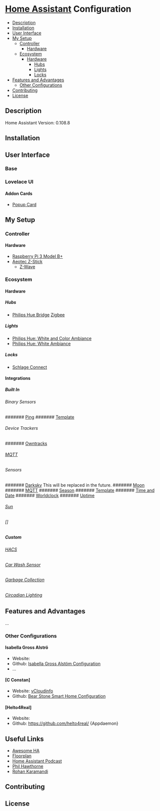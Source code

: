 # [Home Assistant](https://home-assistant.io/) Configuration

- [Description](#description)
- [Installation](#installation)
- [User Interface](#user-interface)
- [My Setup](#my-setup)
  - [Controller](#controller)
    - [Hardware](#hardware)
  - [Ecosystem](#ecosystem)
    - [Hardware](#hardware)
      - [Hubs](#hubs)
      - [Lights](#lights)
      - [Locks](#locks)
- [Features and Advantages](#features-and-advantages)
  - [Other Configurations](#other-configurations)
- [Contributing](#contributing)
- [License](#license)

## Description
Home Assistant Version: 0.108.8

## Installation

## User Interface
### Base
### Lovelace UI
#### Addon Cards
- [Popup Card](https://github.com/thomasloven/lovelace-popup-card)

## My Setup
### Controller
#### Hardware
- [Raspberry Pi 3 Model B+](https://www.raspberrypi.org/products/raspberry-pi-3-model-b-plus/)
- [Aeotec Z-Stick](https://aeotec.com/z-wave-usb-stick)
  - [Z-Wave](https://z-wave.com)

### Ecosystem
#### Hardware
##### Hubs
- [Philips Hue Bridge](https://www2.meethue.com/en-us/p/hue-bridge/046677458478)
  [Zigbee](https://www.zigbee.org)
##### Lights
- [Philips Hue: White and Color Ambiance](https://www2.meethue.com/en-us/p/hue-white-and-color-ambiance-single-bulb-e26/046677530211)
- [Philips Hue: White Ambiance](https://www2.meethue.com/en-us/p/hue-white-ambiance-dual-pack-e26/046677530303)
##### Locks
- [Schlage Connect](https://www.schlage.com/en/home/smart-locks/connect.html)

#### Integrations
##### Built In
###### Binary Sensors
####### [Ping](https://home-assistant.io/)
####### [Template](https://home-assistant.io/)
###### Device Trackers
####### [Owntracks](https://home-assistant.io/)
###### [MQTT](https://home-assistant.io)
###### Sensors
####### [Darksky](https://home-assistant.io/) This will be replaced in the future.
####### [Moon](https://home-assistant.io/)
####### [MQTT](https://home-assistant.io/)
####### [Season](https://home-assistant.io/)
####### [Template](https://home-assistant.io/)
####### [Time and Date](https://home-assistant.io/)
####### [Worldclock](https://home-assistant.io/)
####### [Uptime](https://home-assistant.io/)
###### [Sun](https://home-assistant.io/)
###### []

##### Custom
###### [HACS](https://github.com/)
###### [Car Wash Sensor](https://github.com)
###### [Garbage Collection](https://github.com)
###### [Circadian Lighting](https://github.com)

## Features and Advantages
...

### Other Configurations
#### Isabella Gross Alströ
- Website:
- Github: [Isabella Gross Alstöm Configuration](https://github.com/isabellaalstrom/HomeAssistantConfiguration)
- ...
#### [C Constan]
- Website: [vCloudinfo](https://www.vcloudinfo.com/?m=1)
- Github: [Bear Stone Smart Home Configuration](https://github.com/CCOSTAN/Home-AssistantConfig)

#### [Helto4Real]
- Website:
- Github: https://github.com/helto4real/ {Appdaemon}

## Useful Links
- [Awesome HA](https://www.awesome-ha.com/)
- [Floorplan](https://github.com/pkozul/ha-floorplan)
- [Home Assistant Podcast](https://hasspodcast.io)
- [Phil Hawthorne](https://philhawthorne.com)
- [Rohan Karamandi](https://pages.karamandi.com)

## Contributing

## License
